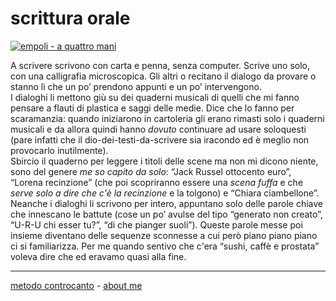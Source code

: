 # scrittura orale

[![](https://live.staticflickr.com/65535/51792855421_1d8fde7e15.jpg "empoli - a quattro mani")](https://flic.kr/s/aHBqjzwAJ2)  

A scrivere scrivono con carta e penna, senza computer. Scrive uno solo, con una calligrafia microscopica. Gli altri o recitano il dialogo da provare o stanno lì che un po’ prendono appunti e un po’ intervengono.  
I dialoghi li mettono giù su dei quaderni musicali di quelli che mi fanno pensare a flauti di plastica e saggi delle medie. Dice che lo fanno per scaramanzia: quando iniziarono in cartoleria gli erano rimasti solo i quaderni musicali e da allora quindi hanno *dovuto* continuare ad usare soloquesti (pare infatti che il dio-dei-testi-da-scrivere sia iracondo ed è meglio non provocarlo inutilmente).  
Sbircio il quaderno per leggere i titoli delle scene ma non mi dicono niente, sono del genere *me so capito da solo*: “Jack Russel ottocento euro”, “Lorena recinzione” (che poi scopriranno essere una *scena fuffa* e che *serve solo a dire che c'è la recinzione* e la tolgono) e “Chiara ciambellone”.  
Neanche i dialoghi li scrivono per intero, appuntano solo delle parole chiave che innescano le battute (cose un po’ avulse del tipo “generato non creato”, “U-R-U chi esser tu?”, “di che pianger suoli”). Queste parole messe poi insieme diventano delle sequenze sconnesse a cui però piano piano piano ci si familiarizza. Per me quando sentivo che c'era “sushi, caffè e prostata” voleva dire che ed eravamo quasi alla fine.  

---   
[metodo controcanto](https://cacioman.github.io/controcanto000.html) - [about me](https://about.me/cacioman) 
